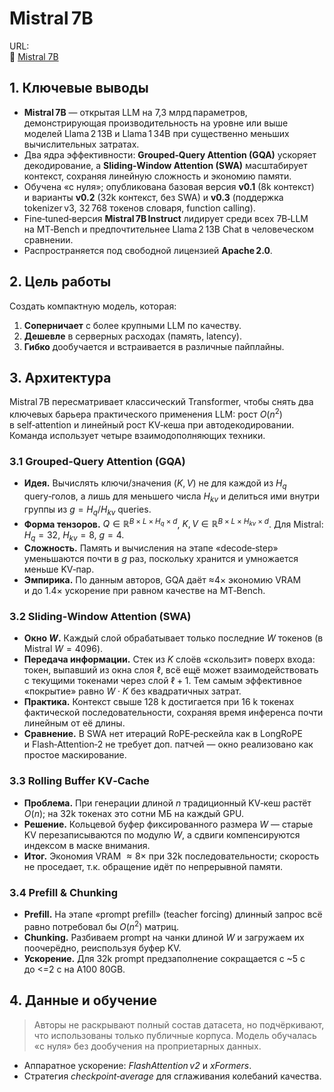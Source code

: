 # Mistral 7B

URL:  
🔗 [Mistral 7B](https://medium.com/dair-ai/papers-explained-mistral-7b-b9632dedf580)

## 1. Ключевые выводы

- **Mistral 7B** — открытая LLM на 7,3 млрд параметров, демонстрирующая производительность на уровне или выше моделей Llama 2 13B и Llama 1 34B при существенно меньших вычислительных затратах.
- Два ядра эффективности: **Grouped‑Query Attention (GQA)** ускоряет декодирование, а **Sliding‑Window Attention (SWA)** масштабирует контекст, сохраняя линейную сложность и экономию памяти.
- Обучена «с нуля»; опубликована базовая версия **v0.1** (8k контекст) и варианты **v0.2** (32k контекст, без SWA) и **v0.3** (поддержка tokenizer v3, 32 768 токенов словаря, function calling).
- Fine‑tuned‑версия **Mistral 7B Instruct** лидирует среди всех 7B‑LLM на MT‑Bench и предпочтительнее Llama 2 13B Chat в человеческом сравнении.
- Распространяется под свободной лицензией **Apache 2.0**.

## 2. Цель работы

Создать компактную модель, которая:

1. **Соперничает** с более крупными LLM по качеству.
2. **Дешевле** в серверных расходах (память, latency).
3. **Гибко** дообучается и встраивается в различные пайплайны.

## 3. Архитектура

Mistral 7B пересматривает классический Transformer, чтобы снять два ключевых барьера практического применения LLM: рост $O(n^2)$ в self‑attention и линейный рост KV‑кеша при автодекодировании. Команда использует четыре взаимодополняющих техники.

### 3.1 Grouped‑Query Attention (GQA)

- **Идея.** Вычислять ключи/значения ($K,V$) не для каждой из $H_q$ query‑голов, а лишь для меньшего числа $H_{kv}$ и делиться ими внутри группы из $g=H_q / H_{kv}$ queries.
- **Форма тензоров.** $Q\in\mathbb R^{B\times L\times H_q\times d}$, $K, V\in\mathbb R^{B\times L\times H_{kv}\times d}$. Для Mistral: $H_q=32$, $H_{kv}=8$, $g=4$.
- **Сложность.** Память и вычисления на этапе «decode‑step» уменьшаются почти в $g$ раз, поскольку хранится и умножается меньше KV‑пар.
- **Эмпирика.** По данным авторов, GQA даёт $\approx$4× экономию VRAM и до 1.4× ускорение при равном качестве на MT‑Bench.

### 3.2 Sliding‑Window Attention (SWA)

- **Окно $W$.** Каждый слой обрабатывает только последние $W$ токенов (в Mistral $W=4096$).
- **Передача информации.** Стек из $K$ слоёв «скользит» поверх входа: токен, выпавший из окна слоя $\ell$, всё ещё может взаимодействовать с текущими токенами через слой $\ell+1$. Тем самым эффективное «покрытие» равно $W\cdot K$ без квадратичных затрат.
- **Практика.** Контекст свыше 128 k достигается при 16 k токенах фактической последовательности, сохраняя время инференса почти линейным от её длины.
- **Сравнение.** В SWA нет итераций RoPE‑рескейла как в LongRoPE и Flash‑Attention‑2 не требует доп. патчей — окно реализовано как простое маскирование.

### 3.3 Rolling Buffer KV‑Cache

- **Проблема.** При генерации длиной $n$ традиционный KV‑кеш растёт $O(n)$; на 32k токенах это сотни МБ на каждый GPU.
- **Решение.** Кольцевой буфер фиксированного размера $W$ — старые KV перезаписываются по модулю $W$, а сдвиги компенсируются индексом в маске внимания.
- **Итог.** Экономия VRAM $\approx8\times$ при 32k последовательности; скорость не проседает, т.к. обращение идёт по непрерывной памяти.

### 3.4 Prefill & Chunking

- **Prefill.** На этапе «prompt prefill» (teacher forcing) длинный запрос всё равно потребовал бы $O(n^2)$ матриц.
- **Chunking.** Разбиваем prompt на чанки длиной $W$ и загружаем их поочерёдно, реиспользуя буфер KV.
- **Ускорение.** Для 32k prompt предзаполнение сокращается с \~5 с до <=2 с на A100 80GB.

## 4. Данные и обучение

> Авторы не раскрывают полный состав датасета, но подчёркивают, что использованы только публичные корпуса. Модель обучалась «с нуля» без дообучения на проприетарных данных.

- Аппаратное ускорение: *FlashAttention v2* и *xFormers*.
- Стратегия *checkpoint‑average* для сглаживания колебаний качества.
